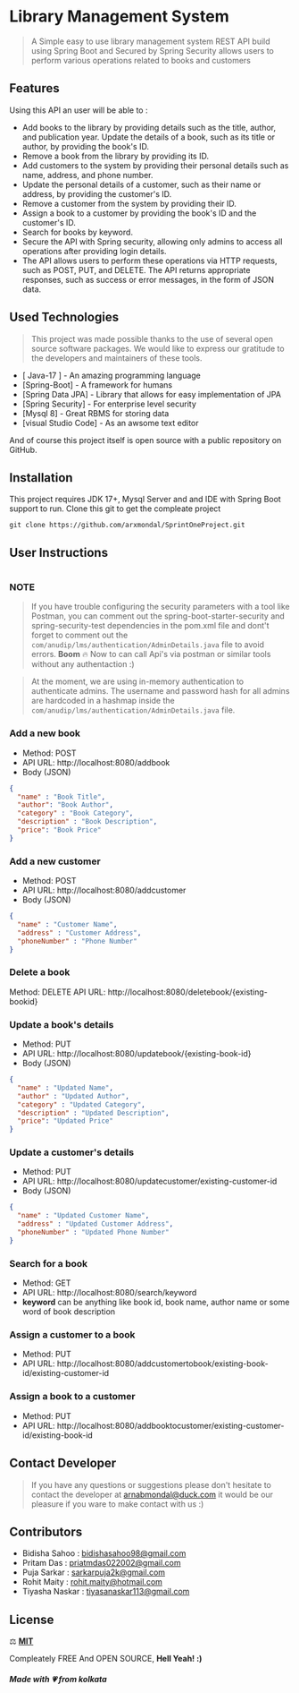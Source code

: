 # Library Management System

>  A Simple easy to use library management system REST API build using Spring Boot and Secured by Spring Security allows users to perform various operations related to books and customers

## Features
Using this API an user will be able to :

- Add books to the library by providing details such as the title, author, and publication year.
Update the details of a book, such as its title or author, by providing the book's ID.
- Remove a book from the library by providing its ID.
- Add customers to the system by providing their personal details such as name, address, and phone number.
- Update the personal details of a customer, such as their name or address, by providing the customer's ID.
- Remove a customer from the system by providing their ID.
- Assign a book to a customer by providing the book's ID and the customer's ID.
- Search for books by keyword.
- Secure the API with Spring security, allowing only admins to access all operations after providing login details.
- The API allows users to perform these operations via HTTP requests, such as POST, PUT, and DELETE. The API returns appropriate responses, such as success or error messages, in the form of JSON data.

## Used Technologies
>This project was made possible thanks to the use of several open source software packages. We would like to express our gratitude to the developers and maintainers of these tools.

- [ Java-17 ] - An amazing programming language 
- [Spring-Boot] - A framework for humans
- [Spring Data JPA] - Library that allows for easy implementation of JPA
- [Spring Security] - For enterprise level security
- [Mysql 8] - Great RBMS for storing data
- [visual Studio Code] - As an awsome text editor

And of course this project itself is open source with a public repository on GitHub.

## Installation
This project requires JDK 17+, Mysql Server and and IDE with Spring Boot support to run.
Clone this git to get the compleate project
```
git clone https://github.com/arxmondal/SprintOneProject.git
```

## User Instructions
#
### NOTE
> If you have trouble configuring the security parameters with a tool like Postman, you can comment out the spring-boot-starter-security and spring-security-test dependencies in the pom.xml file and dont't forget to comment out the ```com/anudip/lms/authentication/AdminDetails.java``` file to avoid errors.
> **Boom** 🔥 Now to can call Api's via postman or similar tools without any authentaction :)

> At the moment, we are using in-memory authentication to authenticate admins. The username and password hash for all admins are hardcoded in a hashmap inside the ```com/anudip/lms/authentication/AdminDetails.java``` file.


### Add a new book
- Method: POST
- API URL: http://localhost:8080/addbook
- Body (JSON)
```json
{
  "name" : "Book Title",
  "author": "Book Author",
  "category" : "Book Category",
  "description" : "Book Description",
  "price": "Book Price"
}
```
### Add a new customer
- Method: POST
- API URL: http://localhost:8080/addcustomer
- Body (JSON)
```json
{
  "name" : "Customer Name",
  "address" : "Customer Address",
  "phoneNumber" : "Phone Number"
}
```

### Delete a book
Method: DELETE
API URL: http://localhost:8080/deletebook/{existing-bookid}

### Update a book's details
- Method: PUT
- API URL: http://localhost:8080/updatebook/{existing-book-id}
- Body (JSON)
```json
{
  "name" : "Updated Name",
  "author" : "Updated Author",
  "category" : "Updated Category",
  "description" : "Updated Description",
  "price": "Updated Price"
}
```

### Update a customer's details
- Method: PUT
- API URL: http://localhost:8080/updatecustomer/existing-customer-id
- Body (JSON)
```json
{
  "name" : "Updated Customer Name",
  "address" : "Updated Customer Address",
  "phoneNumber" : "Updated Phone Number"
}
```

### Search for a book
- Method: GET
- API URL: http://localhost:8080/search/keyword
- **keyword** can be anything like book id, book name, author name or some word of book description

### Assign a customer to a book
- Method: PUT
- API URL: http://localhost:8080/addcustomertobook/existing-book-id/existing-customer-id

### Assign a book to a customer
- Method: PUT
- API URL: http://localhost:8080/addbooktocustomer/existing-customer-id/existing-book-id


## Contact Developer
> If you have any questions or suggestions please don't hesitate to contact the developer at arnabmondal@duck.com it would be our pleasure if you ware to make contact with us :)

## Contributors
- Bidisha Sahoo : bidishasahoo98@gmail.com
- Pritam Das : priatmdas022002@gmail.com
- Puja Sarkar : sarkarpuja2k@gmail.com
- Rohit Maity : rohit.maity@hotmail.com
- Tiyasha Naskar : tiyasanaskar113@gmail.com

## License
⚖ [**MIT**](https://opensource.org/licenses/MIT)

Compleately FREE And OPEN SOURCE, **Hell Yeah! :)**

##### Made with 💗 from kolkata
